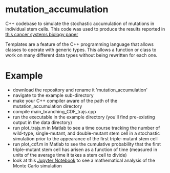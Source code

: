 # mutation_accumulation
C++ codebase to simulate the stochastic accumulation of mutations in individual stem cells. This code was used to produce the results reported in [this cancer systems biology paper](http://journals.plos.org/ploscompbiol/article?id=10.1371/journal.pcbi.1003802)

Templates are a feature of the C++ programming language that allows classes to operate with generic types. This allows a function or class to work on many different data types without being rewritten for each one. 

Example
============
* download the repository and rename it 'mutation_accumulation'
* navigate to the example sub-directory
* make your C++ compiler aware of the path of the mutation_accumulation directory 
* compile main_branching_CDF_trajs.cpp
* run the executable in the example directory (you'll find pre-existing output in the data directory)
* run plot_trajs.m in Matlab to see a time course tracking the number of wild-type, single-mutant, and double-mutant stem cell in a stochastic simulation prior to the appearance of the first triple-mutant stem cell
* run plot_cdf.m in Matlab to see the cumulative probability that the first triple-mutant stem cell has arisen as a function of time (measured in units of the average time it takes a stem cell to divide)
* look at this [Jupyter Notebook]() to see a mathematical analysis of the Monte Carlo simulation


